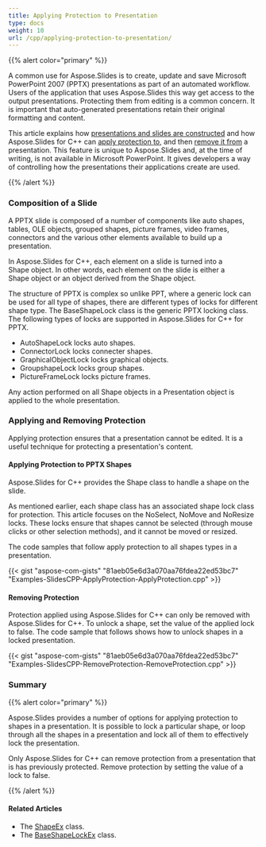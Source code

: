 ```yaml
---
title: Applying Protection to Presentation
type: docs
weight: 10
url: /cpp/applying-protection-to-presentation/
---
```


{{% alert color="primary" %}} 

A common use for Aspose.Slides is to create, update and save Microsoft PowerPoint 2007 (PPTX) presentations as part of an automated workflow. Users of the application that uses Aspose.Slides this way get access to the output presentations. Protecting them from editing is a common concern. It is important that auto-generated presentations retain their original formatting and content.

This article explains how [presentations and slides are constructed](/slides/cpp/applying-protection-to-presentation/) and how Aspose.Slides for C++ can [apply protection to](/slides/cpp/applying-protection-to-presentation/), and then [remove it from](/slides/cpp/applying-protection-to-presentation/) a presentation. This feature is unique to Aspose.Slides and, at the time of writing, is not available in Microsoft PowerPoint. It gives developers a way of controlling how the presentations their applications create are used.

{{% /alert %}} 
### **Composition of a Slide**
A PPTX slide is composed of a number of components like auto shapes, tables, OLE objects, grouped shapes, picture frames, video frames, connectors and the various other elements available to build up a presentation.

In Aspose.Slides for C++, each element on a slide is turned into a Shape object. In other words, each element on the slide is either a Shape object or an object derived from the Shape object.

The structure of PPTX is complex so unlike PPT, where a generic lock can be used for all type of shapes, there are different types of locks for different shape type. The BaseShapeLock class is the generic PPTX locking class. The following types of locks are supported in Aspose.Slides for C++ for PPTX.

- AutoShapeLock locks auto shapes.
- ConnectorLock locks connecter shapes.
- GraphicalObjectLock locks graphical objects.
- GroupshapeLock locks group shapes.
- PictureFrameLock locks picture frames.

Any action performed on all Shape objects in a Presentation object is applied to the whole presentation.
### **Applying and Removing Protection**
Applying protection ensures that a presentation cannot be edited. It is a useful technique for protecting a presentation's content.
#### **Applying Protection to PPTX Shapes**
Aspose.Slides for C++ provides the Shape class to handle a shape on the slide.

As mentioned earlier, each shape class has an associated shape lock class for protection. This article focuses on the NoSelect, NoMove and NoResize locks. These locks ensure that shapes cannot be selected (through mouse clicks or other selection methods), and it cannot be moved or resized.

The code samples that follow apply protection to all shapes types in a presentation.

{{< gist "aspose-com-gists" "81aeb05e6d3a070aa76fdea22ed53bc7" "Examples-SlidesCPP-ApplyProtection-ApplyProtection.cpp" >}}


#### **Removing Protection**
Protection applied using Aspose.Slides for C++ can only be removed with Aspose.Slides for C++. To unlock a shape, set the value of the applied lock to false. The code sample that follows shows how to unlock shapes in a locked presentation.

{{< gist "aspose-com-gists" "81aeb05e6d3a070aa76fdea22ed53bc7" "Examples-SlidesCPP-RemoveProtection-RemoveProtection.cpp" >}}
### **Summary**
{{% alert color="primary" %}} 

Aspose.Slides provides a number of options for applying protection to shapes in a presentation. It is possible to lock a particular shape, or loop through all the shapes in a presentation and lock all of them to effectively lock the presentation.

Only Aspose.Slides for C++ can remove protection from a presentation that is has previously protected. Remove protection by setting the value of a lock to false.

{{% /alert %}} 
#### **Related Articles**
- The [ShapeEx](http://docs.aspose.com/display/slidesnet/ShapeEx+Class) class.
- The [BaseShapeLockEx](http://docs.aspose.com/display/slidesnet/BaseShapeLockEx+Class) class.
